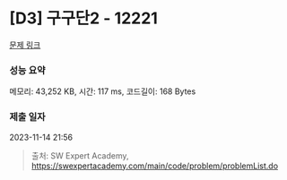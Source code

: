 # [D3] 구구단2 - 12221 

[문제 링크](https://swexpertacademy.com/main/code/problem/problemDetail.do?contestProbId=AXpz3dravpQDFATi) 

### 성능 요약

메모리: 43,252 KB, 시간: 117 ms, 코드길이: 168 Bytes

### 제출 일자

2023-11-14 21:56



> 출처: SW Expert Academy, https://swexpertacademy.com/main/code/problem/problemList.do